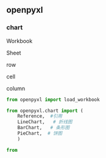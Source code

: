 


## openpyxl

### chart


Workbook

Sheet

row

cell


column


```python
from openpyxl import load_workbook

from openpyxl.chart import (
    Reference,  #引用
    LineChart,   # 折线图
    BarChart,   # 条形图
    PieChart,  # 饼图
    )

from





```

